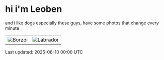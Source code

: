 # hi i'm Leoben

and i like dogs especially these guys, have some photos that change every minute 

|  |  |
|--------|----------|
| ![Borzoi](https://random-dog-vercel.vercel.app/api/random-borzoi?v=1) | ![Labrador](https://random-dog-vercel.vercel.app/api/random-labrador?v=1) |

Last updated: 2025-06-10 00:00 UTC
